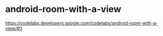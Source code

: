 # android-room-with-a-view
https://codelabs.developers.google.com/codelabs/android-room-with-a-view/#0
